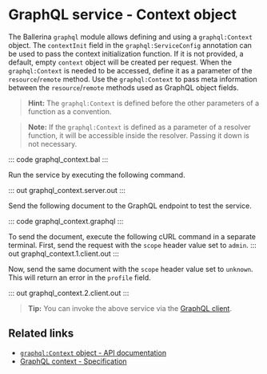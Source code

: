 # GraphQL service - Context object

The Ballerina `graphql` module allows defining and using a `graphql:Context` object. The `contextInit` field in the `graphql:ServiceConfig` annotation can be used to pass the context initialization function. If it is not provided, a default, empty `context` object will be created per request. When the `graphql:Context` is needed to be accessed, define it as a parameter of the `resource`/`remote` method. Use the `graphql:Context` to pass meta information between the `resource`/`remote` methods used as GraphQL object fields.

>**Hint:** The `graphql:Context` is defined before the other parameters of a function as a convention.

>**Note:** If the `graphql:Context` is defined as a parameter of a resolver function, it will be accessible inside the resolver. Passing it down is not necessary.

::: code graphql_context.bal :::

Run the service by executing the following command.

::: out graphql_context.server.out :::

Send the following document to the GraphQL endpoint to test the service.

::: code graphql_context.graphql :::

To send the document, execute the following cURL command in a separate terminal. First, send the request with the `scope` header value set to `admin`.
::: out graphql_context.1.client.out :::

Now, send the same document with the `scope` header value set to `unknown`. This will return an error in the `profile` field.

::: out graphql_context.2.client.out :::

>**Tip:** You can invoke the above service via the [GraphQL client](/learn/by-example/graphql-client-query-endpoint/).

## Related links
- [`graphql:Context` object - API documentation](https://lib.ballerina.io/ballerina/graphql/latest#Context)
- [GraphQL context - Specification](/spec/graphql/#101-context-object)
